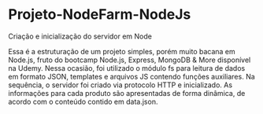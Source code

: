 # Projeto-NodeFarm-NodeJs

Criação e inicialização do servidor em Node

Essa é a estruturação de um projeto simples, porém muito bacana em Node.js, fruto do bootcamp Node.js, Express, MongoDB & More disponível na Udemy. Nessa ocasião, foi utilizado o módulo fs para leitura de dados em formato JSON, templates e arquivos JS contendo funções auxiliares. Na sequência, o servidor foi criado via protocolo HTTP e inicializado. As informações para cada produto são apresentadas de forma dinâmica, de acordo com o conteúdo contido em data.json.
